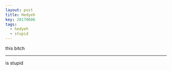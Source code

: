```yaml
---
layout: post
title: Hedyeh
key: 20170606
tags:
  - hedyeh
  - stupid
---
```

this bitch

<!--more-->
---

is stupid